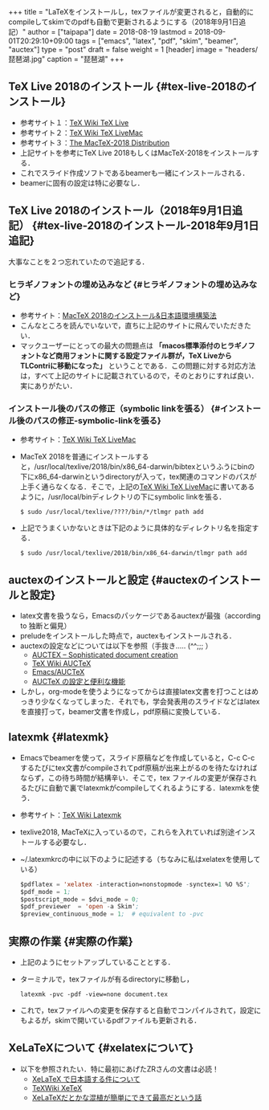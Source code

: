 +++
title = "LaTeXをインストールし，texファイルが変更されると，自動的にcompileしてskimでのpdfも自動で更新されるようにする（2018年9月1日追記）"
author = ["taipapa"]
date = 2018-08-19
lastmod = 2018-09-01T20:29:10+09:00
tags = ["emacs", "latex", "pdf", "skim", "beamer", "auctex"]
type = "post"
draft = false
weight = 1
[header]
  image = "headers/琵琶湖.jpg"
  caption = "琵琶湖"
+++

## TeX Live 2018のインストール {#tex-live-2018のインストール}

-   参考サイト１：[TeX Wiki TeX Live](https://texwiki.texjp.org/?TeX%20Live)
-   参考サイト２：[TeX Wiki TeX LiveMac](https://texwiki.texjp.org/?TeX%20Live%2FMac)
-   参考サイト３：[The MacTeX-2018 Distribution](http://www.tug.org/mactex/)
-   上記サイトを参考にTeX Live 2018もしくはMacTeX-2018をインストールする．
-   これでスライド作成ソフトであるbeamerも一緒にインストールされる．
-   beamerに固有の設定は特に必要なし．


## TeX Live 2018のインストール（2018年9月1日追記） {#tex-live-2018のインストール-2018年9月1日追記}

大事なことを２つ忘れていたので追記する．


### ヒラギノフォントの埋め込みなど {#ヒラギノフォントの埋め込みなど}

-   参考サイト：[MacTeX 2018のインストール&日本語環境構築法](http://doratex.hatenablog.jp/entry/20180501/1525144736)
-   こんなところを読んでいないで，直ちに上記のサイトに飛んでいただきたい．
-   マックユーザーにとっての最大の問題点は **「macos標準添付のヒラギノフォントなど商用フォントに関する設定ファイル群が，TeX LiveからTLContriに移動になった」** ということである．この問題に対する対応方法は，すべて上記のサイトに記載されているので，そのとおりにすれば良い．実にありがたい．


### インストール後のパスの修正（symbolic linkを張る） {#インストール後のパスの修正-symbolic-linkを張る}

-   参考サイト：[TeX Wiki TeX LiveMac](https://texwiki.texjp.org/?TeX%20Live%2FMac)
-   MacTeX 2018を普通にインストールすると，/usr/local/texlive/2018/bin/x86\_64-darwin/bibtexというふうにbinの下にx86\_64-darwinというdirectoryが入って，tex関連のコマンドのパスが上手く通らなくなる．そこで，上記の[TeX Wiki TeX LiveMac](https://texwiki.texjp.org/?TeX%20Live%2FMac)に書いてあるように，/usr/local/binディレクトリの下にsymbolic linkを張る．

    ```shell
    $ sudo /usr/local/texlive/????/bin/*/tlmgr path add
    ```
-   上記でうまくいかないときは下記のように具体的なディレクトリ名を指定する．

    ```shell
    $ sudo /usr/local/texlive/2018/bin/x86_64-darwin/tlmgr path add
    ```


## auctexのインストールと設定 {#auctexのインストールと設定}

-   latex文書を扱うなら，Emacsのパッケージであるauctexが最強（according to 独断と偏見）
-   preludeをインストールした時点で，auctexもインストールされる．
-   auctexの設定などについては以下を参照（手抜き..... (^^;;; ）
    -   [AUCTEX – Sophisticated document creation](https://www.gnu.org/software/auctex/)
    -   [TeX Wiki AUCTeX](https://texwiki.texjp.org/?AUCTeX)
    -   [Emacs/AUCTeX](https://mytexpert.osdn.jp/index.php?Emacs/AUCTeX)
    -   [AUCTeX の設定と便利な機能](https://skalldan.wordpress.com/2011/07/20/auctex-の設定と便利な機能/)
-   しかし，org-modeを使うようになってからは直接latex文書を打つことはめっきり少なくなってしまった．それでも，学会発表用のスライドなどはlatexを直接打って，beamer文書を作成し，pdf原稿に変換している．


## latexmk {#latexmk}

-   Emacsでbeamerを使って，スライド原稿などを作成していると，C-c C-cするたびにtex文書がcompileされてpdf原稿が出来上がるのを待たなければならず，この待ち時間が結構辛い．そこで，tex ファイルの変更が保存されるたびに自動で裏でlatexmkがcompileしてくれるようにする．latexmkを使う．
-   参考サイト：[TeX Wiki Latexmk](https://texwiki.texjp.org/?Latexmk)
-   texlive2018, MacTeXに入っているので，これらを入れていれば別途インストールする必要なし．
-   ~/.latexmkrcの中に以下のように記述する（ちなみに私はxelatexを使用している）

    ```lisp
    $pdflatex = 'xelatex -interaction=nonstopmode -synctex=1 %O %S';
    $pdf_mode = 1;
    $postscript_mode = $dvi_mode = 0;
    $pdf_previewer  = 'open -a Skim';
    $preview_continuous_mode = 1;  # equivalent to -pvc
    ```


## 実際の作業 {#実際の作業}

-   上記のようにセットアップしていることとする．
-   ターミナルで，texファイルが有るdirectoryに移動し，

    ```shell
    latexmk -pvc -pdf -view=none document.tex
    ```
-   これで，texファイルへの変更を保存すると自動でコンパイルされて，設定にもよるが，skimで開いているpdfファイルも更新される．


## XeLaTeXについて {#xelatexについて}

-   以下を参照されたい．特に最初にあげたZRさんの文書は必読！
    -   [XeLaTeX で日本語する件について](http://zrbabbler.sp.land.to/xelatex.html)
    -   [TeXWiki XeTeX](https://texwiki.texjp.org/?XeTeX)
    -   [XeLaTeXだとかな混植が簡単にできて最高だという話](http://suzusime-log.hatenablog.jp/entry/2017/04/15/210327)
